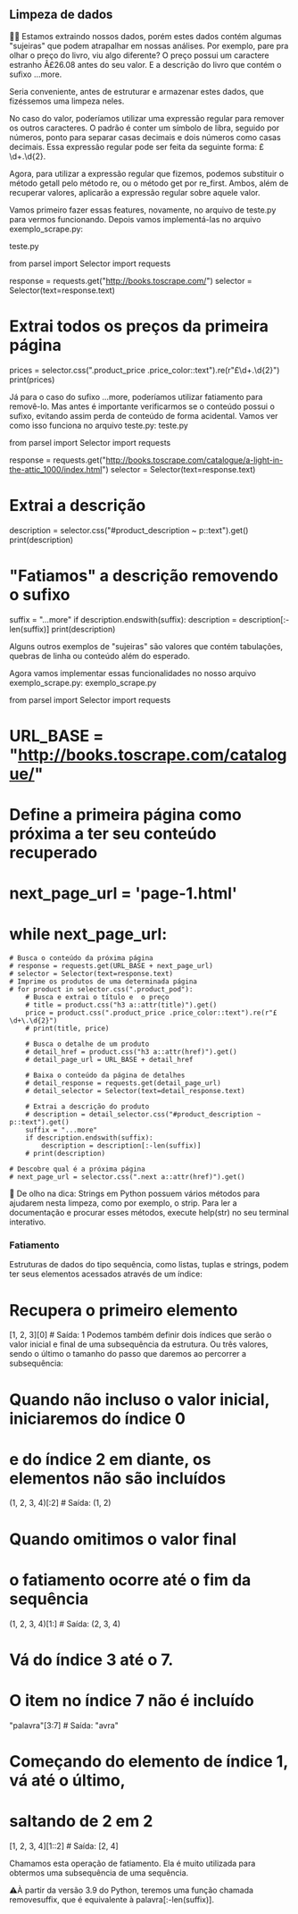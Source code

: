 ## Limpeza de dados

🧼🧽 Estamos extraindo nossos dados, porém estes dados contém algumas "sujeiras" que podem atrapalhar em nossas análises. Por exemplo, pare pra olhar o preço do livro, viu algo diferente? O preço possui um caractere estranho Â£26.08 antes do seu valor. E a descrição do livro que contém o sufixo ...more.

Seria conveniente, antes de estruturar e armazenar estes dados, que fizéssemos uma limpeza neles.

No caso do valor, poderíamos utilizar uma expressão regular para remover os outros caracteres. O padrão é conter um símbolo de libra, seguido por números, ponto para separar casas decimais e dois números como casas decimais. Essa expressão regular pode ser feita da seguinte forma: £\d+\.\d{2}.

Agora, para utilizar a expressão regular que fizemos, podemos substituir o método getall pelo método re, ou o método get por re_first. Ambos, além de recuperar valores, aplicarão a expressão regular sobre aquele valor.

Vamos primeiro fazer essas features, novamente, no arquivo de teste.py para vermos funcionando. Depois vamos implementá-las no arquivo exemplo_scrape.py:

teste.py

from parsel import Selector
import requests

response = requests.get("http://books.toscrape.com/")
selector = Selector(text=response.text)

# Extrai todos os preços da primeira página

prices = selector.css(".product_price .price_color::text").re(r"£\d+\.\d{2}")
print(prices)

Já para o caso do sufixo ...more, poderíamos utilizar fatiamento para removê-lo. Mas antes é importante verificarmos se o conteúdo possui o sufixo, evitando assim perda de conteúdo de forma acidental. Vamos ver como isso funciona no arquivo teste.py:
teste.py

from parsel import Selector
import requests

response = requests.get("http://books.toscrape.com/catalogue/a-light-in-the-attic_1000/index.html")
selector = Selector(text=response.text)

# Extrai a descrição

description = selector.css("#product_description ~ p::text").get()
print(description)

# "Fatiamos" a descrição removendo o sufixo

suffix = "...more"
if description.endswith(suffix):
description = description[:-len(suffix)]
print(description)

Alguns outros exemplos de "sujeiras" são valores que contém tabulações, quebras de linha ou conteúdo além do esperado.

Agora vamos implementar essas funcionalidades no nosso arquivo exemplo_scrape.py:
exemplo_scrape.py

from parsel import Selector
import requests

# URL_BASE = "http://books.toscrape.com/catalogue/"

# Define a primeira página como próxima a ter seu conteúdo recuperado

# next_page_url = 'page-1.html'

# while next_page_url:

    # Busca o conteúdo da próxima página
    # response = requests.get(URL_BASE + next_page_url)
    # selector = Selector(text=response.text)
    # Imprime os produtos de uma determinada página
    # for product in selector.css(".product_pod"):
        # Busca e extrai o título e  o preço
        # title = product.css("h3 a::attr(title)").get()
        price = product.css(".product_price .price_color::text").re(r"£\d+\.\d{2}")
        # print(title, price)

        # Busca o detalhe de um produto
        # detail_href = product.css("h3 a::attr(href)").get()
        # detail_page_url = URL_BASE + detail_href

        # Baixa o conteúdo da página de detalhes
        # detail_response = requests.get(detail_page_url)
        # detail_selector = Selector(text=detail_response.text)

        # Extrai a descrição do produto
        # description = detail_selector.css("#product_description ~ p::text").get()
        suffix = "...more"
        if description.endswith(suffix):
            description = description[:-len(suffix)]
        # print(description)

    # Descobre qual é a próxima página
    # next_page_url = selector.css(".next a::attr(href)").get()

👀 De olho na dica: Strings em Python possuem vários métodos para ajudarem nesta limpeza, como por exemplo, o strip. Para ler a documentação e procurar esses métodos, execute help(str) no seu terminal interativo.

### Fatiamento

Estruturas de dados do tipo sequência, como listas, tuplas e strings, podem ter seus elementos acessados através de um índice:

# Recupera o primeiro elemento

[1, 2, 3][0] # Saída: 1
Podemos também definir dois índices que serão o valor inicial e final de uma subsequência da estrutura. Ou três valores, sendo o último o tamanho do passo que daremos ao percorrer a subsequência:

# Quando não incluso o valor inicial, iniciaremos do índice 0

# e do índice 2 em diante, os elementos não são incluídos

(1, 2, 3, 4)[:2] # Saída: (1, 2)

# Quando omitimos o valor final

# o fatiamento ocorre até o fim da sequência

(1, 2, 3, 4)[1:] # Saída: (2, 3, 4)

# Vá do índice 3 até o 7.

# O item no índice 7 não é incluído

"palavra"[3:7] # Saída: "avra"

# Começando do elemento de índice 1, vá até o último,

# saltando de 2 em 2

[1, 2, 3, 4][1::2] # Saída: [2, 4]

Chamamos esta operação de fatiamento. Ela é muito utilizada para obtermos uma subsequência de uma sequência.

⚠️À partir da versão 3.9 do Python, teremos uma função chamada removesuffix, que é equivalente à palavra[:-len(suffix)].
